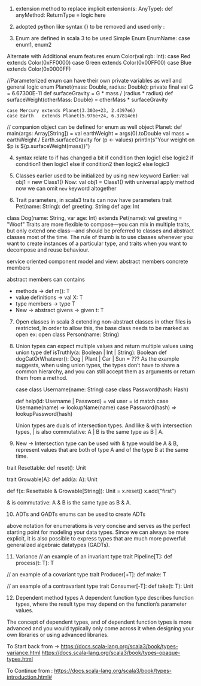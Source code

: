 1. extension method to replace implicit
   extension(s: AnyType):
   def anyMethod: ReturnType = logic here

2. adopted python like syntax
   {} to be removed and used only :

3. Enum are defined in scala 3 to be used
   Simple
   Enum EnumName:
   case enum1, enum2

Alternate with Additional enum features
enum Color(val rgb: Int):
case Red extends Color(0xFF0000)
case Green extends Color(0x00FF00)
case Blue extends Color(0x0000FF)

//Parameterized enum can have their own private variables as well and general logic
enum Planet(mass: Double, radius: Double):
private final val G = 6.67300E-11
def surfaceGravity = G * mass / (radius * radius)
def surfaceWeight(otherMass: Double) =
otherMass * surfaceGravity

    case Mercury extends Planet(3.303e+23, 2.4397e6)
    case Earth   extends Planet(5.976e+24, 6.37814e6)

// companion object can be defined for enum as well
object Planet:
def main(args: Array[String]) =
val earthWeight = args(0).toDouble
val mass = earthWeight / Earth.surfaceGravity
for (p <- values)
println(s"Your weight on $p is ${p.surfaceWeight(mass)}")

4. syntax relate to if has changed a bit
   if condition then logic1 else logic2
   if condition1 then logic1
   else if condition2 then logic2
   else logic3

5. Classes earlier used to be initialized by using new keyword
   Earlier: val obj1 = new Class1()
   Now: val obj1 = Class1()
   with universal apply method now we can omit `new` keyword altogether

6. Trait parameters, in scala3 traits can now have parameters
   trait Pet(name: String):
   def greeting: String
   def age: Int

class Dog(name: String, var age: Int) extends Pet(name):
val greeting = "Woof"
Traits are more flexible to compose—you can mix in multiple traits,
but only extend one class—and should be preferred to classes and abstract classes most of the time.
The rule of thumb is to use classes whenever you want to create instances of a particular type,
and traits when you want to decompose and reuse behaviour.

service oriented component model and view:
abstract members
concrete members

abstract members can contains
- methods -> def m(): T
- value definitions -> val X: T
- type members -> type T
- New -> abstract givens -> given t: T


7. Open classes
   in scala 3 extending non-abstract classes in other files is restricted,
   In order to allow this, the base class needs to be marked as open
   ex: open class Person(name: String)

8. Union types
   can expect multiple values and return multiple values using union type
   def isTruthly(a: Boolean | Int | String): Boolean
   def dogCatOrWhatever(): Dog | Plant | Car | Sun = ???
   As the example suggests, when using union types, the types don’t have to share a common hierarchy,
   and you can still accept them as arguments or return them from a method.

   case class Username(name: String)
   case class Password(hash: Hash)

   def help(id: Username | Password) =
   val user = id match
   case Username(name) => lookupName(name)
   case Password(hash) => lookupPassword(hash)

   Union types are duals of intersection types. And like & with intersection types,
   | is also commutative: A | B is the same type as B | A.

9. New -> Intersection type can be used with &
   type would be A & B, represent values that are both of type A and of the type B at
   the same time.

trait Resettable:
def reset(): Unit

trait Growable[A]:
def add(a: A): Unit

def f(x: Resettable & Growable[String]): Unit =
x.reset()
x.add("first")

& is commutative: A & B is the same type as B & A.

10. ADTs and GADTs
    enums can be used to create ADTs

above notation for enumerations is very concise and
serves as the perfect starting point for modeling your data types.
Since we can always be more explicit,
it is also possible to express types that are much more powerful:
generalized algebraic datatypes (GADTs).

11. Variance
    // an example of an invariant type
    trait Pipeline[T]:
    def process(t: T): T

// an example of a covariant type
trait Producer[+T]:
def make: T

// an example of a contravariant type
trait Consumer[-T]:
def take(t: T): Unit

12. Dependent method types
    A dependent function type describes function types,
    where the result type may depend on the function’s parameter values.

The concept of dependent types, and of dependent function types is more advanced and
you would typically only come across it when designing your own libraries or using advanced libraries.

To Start back from ->
https://docs.scala-lang.org/scala3/book/types-variance.html
https://docs.scala-lang.org/scala3/book/types-opaque-types.html

































To Continue from : https://docs.scala-lang.org/scala3/book/types-introduction.html#